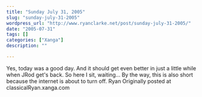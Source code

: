 ```yaml
---
title: "Sunday July 31, 2005"
slug: "sunday-july-31-2005"
wordpress_url: "http://www.ryanclarke.net/post/sunday-july-31-2005/"
date: "2005-07-31"
tags: []
categories: ["Xanga"]
description: ""

---
```


Yes, today was a good day. And it should get even better in just a little while when JRod get's back. So here I sit, waiting...
 By the way, this is also short because the internet is about to turn off.
 Ryan
Originally posted at classicalRyan.xanga.com
